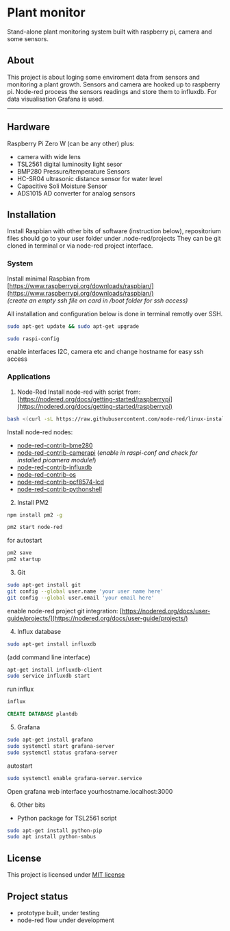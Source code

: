 Plant monitor
=============

Stand-alone plant monitoring system built with raspberry pi, camera and some sensors.

## About

This project is about loging some enviroment data from sensors and monitoring a plant growth.
Sensors and camera are hooked up to raspberry pi. Node-red process the sensors readings and store them to influxdb.
For data visualisation Grafana is used.

---

## Hardware

Raspberry Pi Zero W (can be any other) plus:
- camera with wide lens
- TSL2561 digital luminosity light sesor
- BMP280 Pressure/temperature Sensors
- HC-SR04 ultrasonic distance sensor for water level
- Capacitive Soli Moisture Sensor
- ADS1015 AD converter for analog sensors

## Installation
Install Raspbian with other bits of software (instruction below), repositorium files should go to your user folder under .node-red/projects They can be git cloned in terminal or via node-red project interface.

### System
Install minimal Raspbian from [https://www.raspberrypi.org/downloads/raspbian/](https://www.raspberrypi.org/downloads/raspbian/)   
*(create an empty ssh file on card in /boot folder for ssh access)*

All installation and configuration below is done in terminal remotly over SSH.
```bash
sudo apt-get update && sudo apt-get upgrade
```

```bash
sudo raspi-config
```
enable interfaces I2C, camera etc and
change hostname for easy ssh access


### Applications
1. Node-Red
Install node-red with script from: [https://nodered.org/docs/getting-started/raspberrypi](https://nodered.org/docs/getting-started/raspberrypi)
```bash
bash <(curl -sL https://raw.githubusercontent.com/node-red/linux-installers/master/deb/update-nodejs-and-nodered)
```
  Install node-red nodes:
  * [node-red-contrib-bme280](https://flows.nodered.org/node/node-red-contrib-bme280)
  * [node-red-contrib-camerapi](https://flows.nodered.org/node/node-red-contrib-camerapi) (*enable in raspi-conf and check for installed picamera module!*)
  * [node-red-contrib-influxdb](https://flows.nodered.org/node/node-red-contrib-influxdb)
  * [node-red-contrib-os](https://flows.nodered.org/node/node-red-contrib-os)
  * [node-red-contrib-pcf8574-lcd](https://flows.nodered.org/node/node-red-contrib-pcf8574-lcd)
  * [node-red-contrib-pythonshell](https://flows.nodered.org/node/node-red-contrib-pythonshell)


2. Install PM2
```bash
npm install pm2 -g
```
```bash
pm2 start node-red
```
for autostart
```bash
pm2 save
pm2 startup
```

3. Git
```bash
sudo apt-get install git
git config --global user.name 'your user name here'
git config --global user.email 'your email here'
```
enable node-red project git integration:
[https://nodered.org/docs/user-guide/projects/](https://nodered.org/docs/user-guide/projects/)

4. Influx database
```bash
sudo apt-get install influxdb
```
(add command line interface)
```bash
apt-get install influxdb-client
sudo service influxdb start
```
run influx
```bash
influx
```
```sql
CREATE DATABASE plantdb
```

5. Grafana
```bash
sudo apt-get install grafana
sudo systemctl start grafana-server
sudo systemctl status grafana-server
```
autostart
```bash
sudo systemctl enable grafana-server.service
```
Open grafana web interface   yourhostname.localhost:3000

6. Other bits
* Python package for TSL2561 script
```bash
sudo apt-get install python-pip
sudo apt install python-smbus
```

## License
This project is licensed under [MIT license](http://opensource.org/licenses/mit-license.php)

## Project status
- prototype built, under testing
- node-red flow under development
